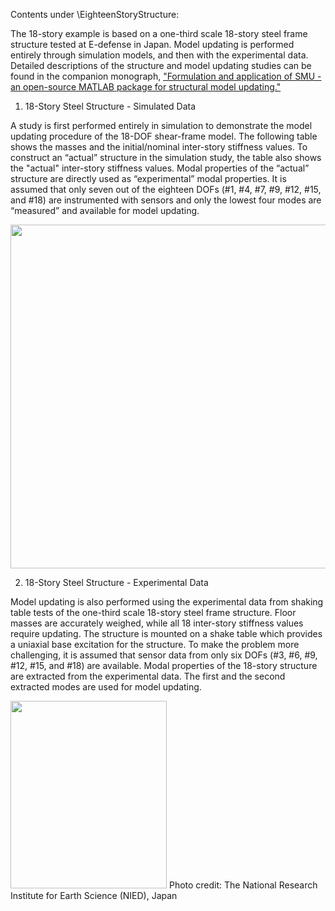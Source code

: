 Contents under \EighteenStoryStructure:

The 18-story example is based on a one-third scale 18-story steel frame structure tested at E-defense in Japan.  Model updating is performed entirely through simulation models, and then with the experimental data. Detailed descriptions of the structure and model updating studies can be found in the companion monograph, ["Formulation and application of SMU - an open-source MATLAB package for structural model updating."](https://github.com/ywang-structures/Structural-Model-Updating/blob/master/Formulation%20and%20application%20of%20SMU%20%E2%80%93%20an%20open-source%20MATLAB%20package%20for%20structural%20model%20updating.pdf)

1. 18-Story Steel Structure - Simulated Data

A study is first performed entirely in simulation to demonstrate the model updating procedure of the 18-DOF shear-frame model. The following table shows the masses and the initial/nominal inter-story stiffness values. To construct an “actual” structure in the simulation study, the table also shows the "actual" inter-story stiffness values. Modal properties of the “actual” structure are directly used as “experimental” modal properties. It is assumed that only seven out of the eighteen DOFs (#1, #4, #7, #9, #12, #15, and #18) are instrumented with sensors and only the lowest four modes are “measured” and available for model updating.

<img src="https://github.com/yotsuki3/Temp/blob/main/EighteenStoryStructure/Figures/18DOF_1.png?raw=true" width="700" height="550" />



2. 18-Story Steel Structure - Experimental Data

Model updating is also performed using the experimental data from shaking table tests of the one-third scale 18-story steel frame structure. Floor masses are accurately weighed, while all 18 inter-story stiffness values require updating. The structure is mounted on a shake table which provides a uniaxial base excitation for the structure. To make the problem more challenging, it is assumed that sensor data from only six DOFs (#3, #6, #9, #12, #15, and #18) are available. Modal properties of the 18-story structure are extracted from the experimental data. The first and the second extracted modes are used for model updating.


<img src="https://github.com/yotsuki3/Temp/blob/main/EighteenStoryStructure/Figures/18DOF_2.png?raw=false" width="250" height="300" />
Photo credit: The National Research Institute for Earth Science (NIED), Japan
